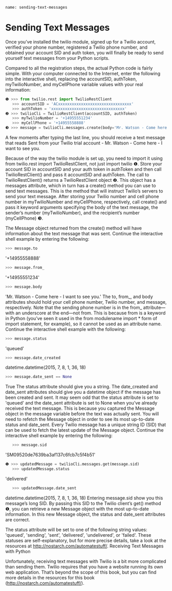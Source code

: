 ```ngMeta
name: sending-text-messages
```
# Sending Text Messages
Once you’ve installed the twilio module, signed up for a Twilio account, verified your phone number, registered a Twilio phone number, and obtained your account SID and auth token, you will finally be ready to send yourself text messages from your Python scripts.

Compared to all the registration steps, the actual Python code is fairly simple. With your computer connected to the Internet, enter the following into the interactive shell, replacing the accountSID, authToken, myTwilioNumber, and myCellPhone variable values with your real information:

```python
❶ >>> from twilio.rest import TwilioRestClient
   >>> accountSID = 'ACxxxxxxxxxxxxxxxxxxxxxxxxxxxxxxxx'
   >>> authToken = 'xxxxxxxxxxxxxxxxxxxxxxxxxxxxxxxx'
❷ >>> twilioCli = TwilioRestClient(accountSID, authToken)
   >>> myTwilioNumber = '+14955551234'
   >>> myCellPhone = '+14955558888'
❸ >>> message = twilioCli.messages.create(body='Mr. Watson - Come here - I want to see you.', from_=myTwilioNumber, to=myCellPhone)
```
A few moments after typing the last line, you should receive a text message that reads Sent from your Twilio trial account - Mr. Watson - Come here - I want to see you.

Because of the way the twilio module is set up, you need to import it using from twilio.rest import TwilioRestClient, not just import twilio ❶. Store your account SID in accountSID and your auth token in authToken and then call TwilioRestClient() and pass it accountSID and authToken. The call to TwilioRestClient() returns a TwilioRestClient object ❷. This object has a messages attribute, which in turn has a create() method you can use to send text messages. This is the method that will instruct Twilio’s servers to send your text message. After storing your Twilio number and cell phone number in myTwilioNumber and myCellPhone, respectively, call create() and pass it keyword arguments specifying the body of the text message, the sender’s number (myTwilioNumber), and the recipient’s number (myCellPhone) ❸.

The Message object returned from the create() method will have information about the text message that was sent. Continue the interactive shell example by entering the following:

```python
>>> message.to
```
'+14955558888'
```python
>>> message.from_
```
'+14955551234'
```python
>>> message.body
```
'Mr. Watson - Come here - I want to see you.'
The to, from_, and body attributes should hold your cell phone number, Twilio number, and message, respectively. Note that the sending phone number is in the from_ attribute—with an underscore at the end—not from. This is because from is a keyword in Python (you’ve seen it used in the from modulename import * form of import statement, for example), so it cannot be used as an attribute name. Continue the interactive shell example with the following:

```python
>>> message.status
```
'queued'
```python
>>> message.date_created
```
datetime.datetime(2015, 7, 8, 1, 36, 18)
```python
>>> message.date_sent == None
```
True
The status attribute should give you a string. The date_created and date_sent attributes should give you a datetime object if the message has been created and sent. It may seem odd that the status attribute is set to 'queued' and the date_sent attribute is set to None when you’ve already received the text message. This is because you captured the Message object in the message variable before the text was actually sent. You will need to refetch the Message object in order to see its most up-to-date status and date_sent. Every Twilio message has a unique string ID (SID) that can be used to fetch the latest update of the Message object. Continue the interactive shell example by entering the following:

```python
   >>> message.sid
```
   'SM09520de7639ba3af137c6fcb7c5f4b51'
```python
❶ >>> updatedMessage = twilioCli.messages.get(message.sid)
   >>> updatedMessage.status
```
   'delivered'
```python
   >>> updatedMessage.date_sent
```
   datetime.datetime(2015, 7, 8, 1, 36, 18)
Entering message.sid show you this message’s long SID. By passing this SID to the Twilio client’s get() method ❶, you can retrieve a new Message object with the most up-to-date information. In this new Message object, the status and date_sent attributes are correct.

The status attribute will be set to one of the following string values: 'queued', 'sending', 'sent', 'delivered', 'undelivered', or 'failed'. These statuses are self-explanatory, but for more precise details, take a look at the resources at <span><a href="http://nostarch.com/automatestuff/">http://nostarch.com/automatestuff/</a></span>.
Receiving Text Messages with Python

Unfortunately, receiving text messages with Twilio is a bit more complicated than sending them. Twilio requires that you have a website running its own web application. That’s beyond the scope of this book, but you can find more details in the resources for this book (<span><a href="http://nostarch.com/automatestuff/">http://nostarch.com/automatestuff/</a></span>).